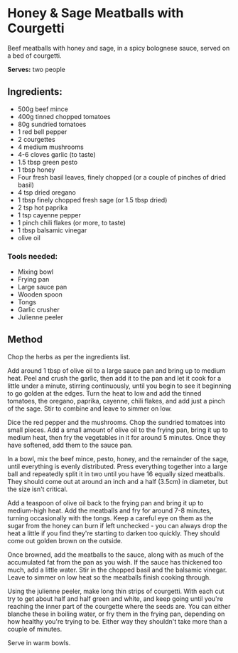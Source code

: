 # Honey & Sage Meatballs with Courgetti

Beef meatballs with honey and sage, in a spicy bolognese sauce, served on a bed of courgetti.

**Serves:** two people

## Ingredients:

* 500g beef mince
* 400g tinned chopped tomatoes
* 80g sundried tomatoes
* 1 red bell pepper
* 2 courgettes
* 4 medium mushrooms
* 4-6 cloves garlic (to taste)
* 1.5 tbsp green pesto
* 1 tbsp honey
* Four fresh basil leaves, finely chopped (or a couple of pinches of dried basil)
* 4 tsp dried oregano
* 1 tbsp finely chopped fresh sage (or 1.5 tbsp dried)
* 2 tsp hot paprika
* 1 tsp cayenne pepper
* 1 pinch chili flakes (or more, to taste)
* 1 tbsp balsamic vinegar
* olive oil

### Tools needed:

* Mixing bowl
* Frying pan
* Large sauce pan
* Wooden spoon
* Tongs
* Garlic crusher
* Julienne peeler

## Method

Chop the herbs as per the ingredients list.

Add around 1 tbsp of olive oil to a large sauce pan and bring up to medium heat. Peel and crush the garlic, then add it to the pan and let it cook for a little under a minute, stirring continuously, until you begin to see it beginning to go golden at the edges. Turn the heat to low and add the tinned tomatoes, the oregano, paprika, cayenne, chili flakes, and add just a pinch of the sage. Stir to combine and leave to simmer on low.

Dice the red pepper and the mushrooms. Chop the sundried tomatoes into small pieces. Add a small amount of olive oil to the frying pan, bring it up to medium heat, then fry the vegetables in it for around 5 minutes. Once they have softened, add them to the sauce pan.

In a bowl, mix the beef mince, pesto, honey, and the remainder of the sage, until everything is evenly distributed. Press everything together into a large ball and repeatedly split it in two until you have 16 equally sized meatballs. They should come out at around an inch and a half (3.5cm) in diameter, but the size isn't critical.

Add a teaspoon of olive oil back to the frying pan and bring it up to medium-high heat. Add the meatballs and fry for around 7-8 minutes, turning occasionally with the tongs. Keep a careful eye on them as the sugar from the honey can burn if left unchecked - you can always drop the heat a little if you find they're starting to darken too quickly. They should come out golden brown on the outside.

Once browned, add the meatballs to the sauce, along with as much of the accumulated fat from the pan as you wish. If the sauce has thickened too much, add a little water. Stir in the chopped basil and the balsamic vinegar. Leave to simmer on low heat so the meatballs finish cooking through.

Using the julienne peeler, make long thin strips of courgetti. With each cut try to get about half and half green and white, and keep going until you're reaching the inner part of the courgette where the seeds are. You can either blanche these in boiling water, or fry them in the frying pan, depending on how healthy you're trying to be. Either way they shouldn't take more than a couple of minutes.

Serve in warm bowls.